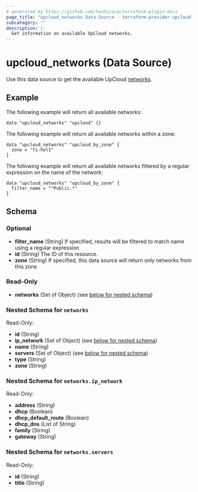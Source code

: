 ```yaml
---
# generated by https://github.com/hashicorp/terraform-plugin-docs
page_title: "upcloud_networks Data Source - terraform-provider-upcloud"
subcategory: ""
description: |-
  Get information on available UpCloud networks.
---
```


# upcloud_networks (Data Source)

Use this data source to get the available UpCloud [networks][1].

## Example

The following example will return all available networks:

```hcl
data "upcloud_networks" "upcloud" {}
```

The following example will return all available networks within a zone:

```hcl
data "upcloud_networks" "upcloud_by_zone" {
  zone = "fi-hel1"
}
```

The following example will return all available networks filtered by a
regular expression on the name of the network:

```hcl
data "upcloud_networks" "upcloud_by_zone" {
  filter_name = "^Public.*"
}
```

<!-- schema generated by tfplugindocs -->
## Schema

### Optional

- **filter_name** (String) If specified, results will be filtered to match name using a regular expression
- **id** (String) The ID of this resource.
- **zone** (String) If specified, this data source will return only networks from this zone

### Read-Only

- **networks** (Set of Object) (see [below for nested schema](#nestedatt--networks))

<a id="nestedatt--networks"></a>
### Nested Schema for `networks`

Read-Only:

- **id** (String)
- **ip_network** (Set of Object) (see [below for nested schema](#nestedobjatt--networks--ip_network))
- **name** (String)
- **servers** (Set of Object) (see [below for nested schema](#nestedobjatt--networks--servers))
- **type** (String)
- **zone** (String)

<a id="nestedobjatt--networks--ip_network"></a>
### Nested Schema for `networks.ip_network`

Read-Only:

- **address** (String)
- **dhcp** (Boolean)
- **dhcp_default_route** (Boolean)
- **dhcp_dns** (List of String)
- **family** (String)
- **gateway** (String)


<a id="nestedobjatt--networks--servers"></a>
### Nested Schema for `networks.servers`

Read-Only:

- **id** (String)
- **title** (String)

[1]: https://upcloud.com/products/software-defined-networking/
